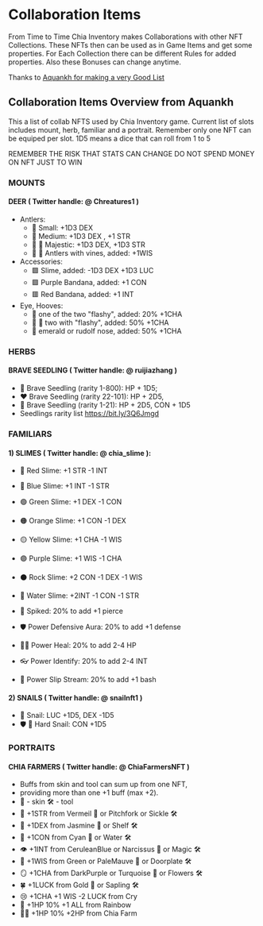 # Collaboration Items

From Time to Time Chia Inventory makes Collaborations with other NFT Collections. These NFTs then can be used as in Game Items and get some properties. For Each Collection there can be different Rules for added properties. Also these Bonuses can change anytime.

Thanks to [Aquankh for making a very Good List](https://discord.com/channels/994949585657143296/1002944709842452491/1003666362176118936)

## Collaboration Items Overview from Aquankh

This a list of collab NFTS used by Chia Inventory game.
Current list of slots includes mount, herb, familiar and a portrait.
Remember only one NFT can be equiped per slot.
1D5 means a dice that can roll from 1 to 5

REMEMBER THE RISK THAT STATS CAN CHANGE
DO NOT SPEND MONEY ON NFT JUST TO WIN

### MOUNTS
#### DEER ( Twitter handle: @ Chreatures1 )
- Antlers:
    - 🤏 Small: +1D3 DEX
    - 🦌 Medium: +1D3 DEX , +1 STR
    - 👑 🦌 Majestic: +1D3 DEX, +1D3 STR
    - 🍷 🦌 Antlers with vines, added: +1WIS
- Accessories:
    - 🟩 Slime, added: -1D3 DEX +1D3 LUC
    - 🟪 Purple Bandana, added: +1 CON
    - 🟥 Red Bandana, added: +1 INT
- Eye, Hooves:
    - 📸 one of the two "flashy", added: 20% +1CHA
    - 📸 📸 two with "flashy", added: 50% +1CHA
    - 🔴 emerald or rudolf nose, added: 50% +1CHA

### HERBS

#### BRAVE SEEDLING ( Twitter handle: @ ruijiazhang )

- 🌱 Brave Seedling (rarity 1-800): HP + 1D5;
- ❤️  Brave Seedling (rarity 22-101): HP + 2D5,
- 💪   Brave Seedling (rarity 1-21): HP + 2D5, CON + 1D5
- Seedlings rarity list https://bit.ly/3Q6Jmgd

### FAMILIARS

#### 1) SLIMES ( Twitter handle: @ chia_slime ):
- 🔴 Red Slime: +1 STR -1 INT
- 🔵 Blue Slime: +1 INT -1 STR
- 🟢 Green Slime: +1 DEX -1 CON
- 🟠 Orange Slime: +1 CON -1 DEX
- 🟡 Yellow Slime: +1 CHA -1 WIS
- 🟣 Purple Slime: +1 WIS -1 CHA
- ⚫ Rock Slime: +2 CON -1 DEX -1 WIS
- 🌊 Water Slime: +2INT -1 CON -1 STR

- 🔪 Spiked: 20% to add +1 pierce 
- 🛡️ Power Defensive Aura: 20% to add +1 defense
- 🧑‍⚕️ Power Heal: 20% to add 2-4 HP
- 👓 Power Identify: 20% to add 2-4 INT
- 🚿 Power Slip Stream: 20% to add +1 bash

#### 2) SNAILS ( Twitter handle: @ snailnft1 )

- 🐌 Snail: LUC +1D5, DEX -1D5
- 🛡 🐌 Hard Snail: CON +1D5

### PORTRAITS

#### CHIA FARMERS ( Twitter handle: @ ChiaFarmersNFT )
- Buffs from skin and tool can sum up from one NFT,
- providing more than one +1 buff (max +2).
- 🎨 - skin 🛠️  - tool
- 💪 +1STR from Vermeil 🎨 or Pitchfork or Sickle 🛠️
- 👟 +1DEX from Jasmine 🎨 or Shelf 🛠️ 
- 💓 +1CON from Cyan 🎨 or Water 🛠️ 
- 👁️ +1INT from CeruleanBlue or Narcissus 🎨 or Magic 🛠️ 
- 🧠 +1WIS from Green or PaleMauve 🎨 or Doorplate 🛠️ 
- 🪞 +1CHA from DarkPurple or Turquoise 🎨 or Flowers 🛠️ 
- 🍀 +1LUCK from Gold 🎨 or Sapling 🛠️ 
- 😢 +1CHA +1 WIS -2 LUCK from Cry
- 🌈 +1HP 10% +1 ALL from Rainbow
- 🧑‍🌾 +1HP 10% +2HP from Chia Farm 
